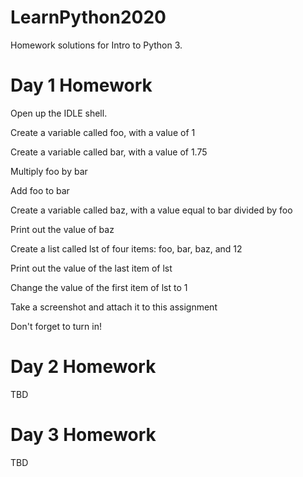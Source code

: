 # LearnPython2020
Homework solutions for Intro to Python 3.

# Day 1 Homework
Open up the IDLE shell.

Create a variable called foo, with a value of 1

Create a variable called bar, with a value of 1.75

Multiply foo by bar

Add foo to bar

Create a variable called baz, with a value equal to bar divided by foo

Print out the value of baz

Create a list called lst of four items: foo, bar, baz, and 12

Print out the value of the last item of lst

Change the value of the first item of lst to 1

Take a screenshot and attach it to this assignment

Don't forget to turn in!

# Day 2 Homework

TBD

# Day 3 Homework

TBD
